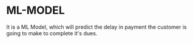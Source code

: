 # ML-MODEL
It is a ML Model, which will predict the delay in payment the customer is going to make to complete it's dues.
